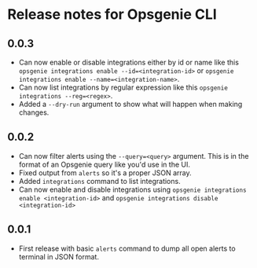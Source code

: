 # Release notes for Opsgenie CLI

## 0.0.3

- Can now enable or disable integrations either by id or name like this `opsgenie integrations enable --id=<integration-id>` or `opsgenie integrations enable --name=<integration-name>`.
- Can now list integrations by regular expression like this `opsgenie integrations --reg=<regex>`.
- Added a `--dry-run` argument to show what will happen when making changes.

## 0.0.2 

- Can now filter alerts using the `--query=<query>` argument. This is in the format of an Opsgenie query like you'd use in the UI.
- Fixed output from `alerts` so it's a proper JSON array.
- Added `integrations` command to list integrations.
- Can now enable and disable integrations using `opsgenie integrations enable <integration-id>` and `opsgenie integrations disable <integration-id>`

## 0.0.1

- First release with basic `alerts` command to dump all open alerts to terminal in JSON format.